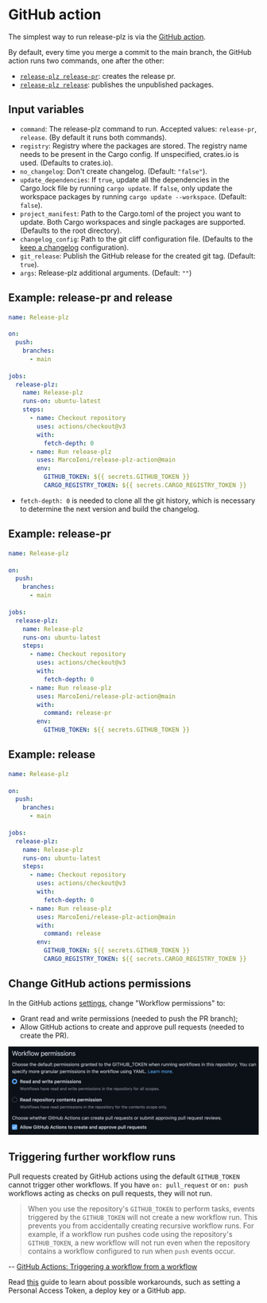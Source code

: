 # GitHub action

The simplest way to run release-plz is via the [GitHub action](https://github.com/marketplace/actions/release-plz).

By default, every time you merge a commit to the main branch, the GitHub action
runs two commands, one after the other:

- [`release-plz release-pr`](usage/release-pr.md): creates the release pr.
- [`release-plz release`](usage/release.md): publishes the unpublished packages.

## Input variables

- `command`: The release-plz command to run. Accepted values: `release-pr`,
  `release`. (By default it runs both commands).
- `registry`: Registry where the packages are stored.
  The registry name needs to be present in the Cargo config.
  If unspecified, crates.io is used. (Defaults to crates.io).
- `no_changelog`: Don't create changelog. (Default: `"false"`).
- `update_dependencies`: If `true`, update all the dependencies in the Cargo.lock
  file by running `cargo update`.
  If `false`, only update the workspace packages by running
  `cargo update --workspace`. (Default: `false`).
- `project_manifest`: Path to the Cargo.toml of the project you want to update.
  Both Cargo workspaces and single packages are supported. (Defaults to the root
  directory).
- `changelog_config`: Path to the git cliff configuration file.
  (Defaults to the [keep a changelog](https://keepachangelog.com/en/1.1.0/) configuration).
- `git_release`: Publish the GitHub release for the created git tag. (Default: `true`).
- `args`: Release-plz additional arguments. (Default: `""`)

## Example: release-pr and release

```yaml
name: Release-plz

on:
  push:
    branches:
      - main

jobs:
  release-plz:
    name: Release-plz
    runs-on: ubuntu-latest
    steps:
      - name: Checkout repository
        uses: actions/checkout@v3
        with:
          fetch-depth: 0
      - name: Run release-plz
        uses: MarcoIeni/release-plz-action@main
        env:
          GITHUB_TOKEN: ${{ secrets.GITHUB_TOKEN }}
          CARGO_REGISTRY_TOKEN: ${{ secrets.CARGO_REGISTRY_TOKEN }}
```

- `fetch-depth: 0` is needed to clone all the git history, which is necessary to
  determine the next version and build the changelog.

## Example: release-pr

```yaml
name: Release-plz

on:
  push:
    branches:
      - main

jobs:
  release-plz:
    name: Release-plz
    runs-on: ubuntu-latest
    steps:
      - name: Checkout repository
        uses: actions/checkout@v3
        with:
          fetch-depth: 0
      - name: Run release-plz
        uses: MarcoIeni/release-plz-action@main
        with:
          command: release-pr
        env:
          GITHUB_TOKEN: ${{ secrets.GITHUB_TOKEN }}
```

## Example: release

```yaml
name: Release-plz

on:
  push:
    branches:
      - main

jobs:
  release-plz:
    name: Release-plz
    runs-on: ubuntu-latest
    steps:
      - name: Checkout repository
        uses: actions/checkout@v3
        with:
          fetch-depth: 0
      - name: Run release-plz
        uses: MarcoIeni/release-plz-action@main
        with:
          command: release
        env:
          GITHUB_TOKEN: ${{ secrets.GITHUB_TOKEN }}
          CARGO_REGISTRY_TOKEN: ${{ secrets.CARGO_REGISTRY_TOKEN }}
```

## Change GitHub actions permissions

In the GitHub actions [settings](https://github.com/MarcoIeni/marco-crate-example/settings/actions),
change "Workflow permissions" to:
- Grant read and write permissions (needed to push the PR branch);
- Allow GitHub actions to create and approve pull requests (needed to create the PR).

![](workflow_permissions.png)

## Triggering further workflow runs

Pull requests created by GitHub actions using the default `GITHUB_TOKEN` cannot
trigger other workflows.
If you have `on: pull_request` or `on: push` workflows acting as checks on pull
requests, they will not run.

> When you use the repository's `GITHUB_TOKEN` to perform tasks, events triggered
by the `GITHUB_TOKEN` will not create a new workflow run.
This prevents you from accidentally creating recursive workflow runs.
For example, if a workflow run pushes code using the repository's `GITHUB_TOKEN`,
a new workflow will not run even when the repository contains a workflow
configured to run when `push` events occur.

-- [GitHub Actions: Triggering a workflow from a workflow](https://docs.github.com/en/actions/using-workflows/triggering-a-workflow#triggering-a-workflow-from-a-workflow)

Read [this](https://github.com/peter-evans/create-pull-request/blob/main/docs/concepts-guidelines.md#triggering-further-workflow-runs)
guide to learn about possible workarounds, such as setting a Personal Access
Token, a deploy key or a GitHub app.
